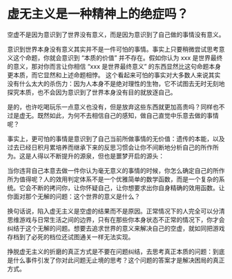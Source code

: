 # 虚无主义是一种精神上的绝症吗？

空虚不是因为意识到了世界没有意义，而是因为意识到了自己做的事情没有意义。

意识到世界本身没有意义其实并不是一件可怕的事情。事实上只要稍微尝试思考意义这个命题，你就会意识到 “本质的价值” 并不存在。假如你认为 xxx 是世界最终的意义，那对你而言让你相信 “xxx 是世界最终意义” 的东西显然比这句命题本身更本质，而它显然和上述命题相悖。
这个看起来可怕的事实对大多数人来说其实没有什么太大的杀伤力：因为人本身不是绝对理性的生物，它不试图去无时无刻地探究本质，也不会因为意识到了世界本身没有目的就放逐自己。


是的，也许吃喝玩乐一点意义也没有，但是放弃这些东西就更加高贵吗？同样也不过是虚无。既然如此，为何不去相信自己的感知，做自己直觉中乐意去做的事情呢？


事实上，更可怕的事情是意识到了自己当前所做事情的无价值：遗传的本能，以及过去已经日积月累培养而继承下来的反思习惯会让你不间断地分析自己的所作所为。这是人得以不断提升的源泉，但也是噩梦开启的源头：

当你违背自己本意去做一件你认为毫无意义的事情的时候，你怎么确定自己的所作所为值得呢？人的效用判定体系不是一个优雅简单的数学函数，而是一个复杂的系统。它会不断的拷问你，让你怀疑自己，让你想要求出你自身精确的效用函数。让你面对那个无解的问题：这个世界的意义是什么？

换句话说，陷入虚无主义是空虚的结果而不是原因。正常情况下的人完全可以分清思维游戏与日常生活之间的边界，只有在那些你本身状态不正常的情况下，你才会纠结于这个无解的问题。想要去追求世界的意义来解决自己的空虚，就如同把游戏存档到了必死的档位还试图通关一样无法实现。


挣脱虚无主义的折磨的真正方式是不要在问题纠结，去思考真正本质的问题：到底是什么事件引发了你对此问题无止境的思考？这个问题的答案才是解决困局的真正方式。

